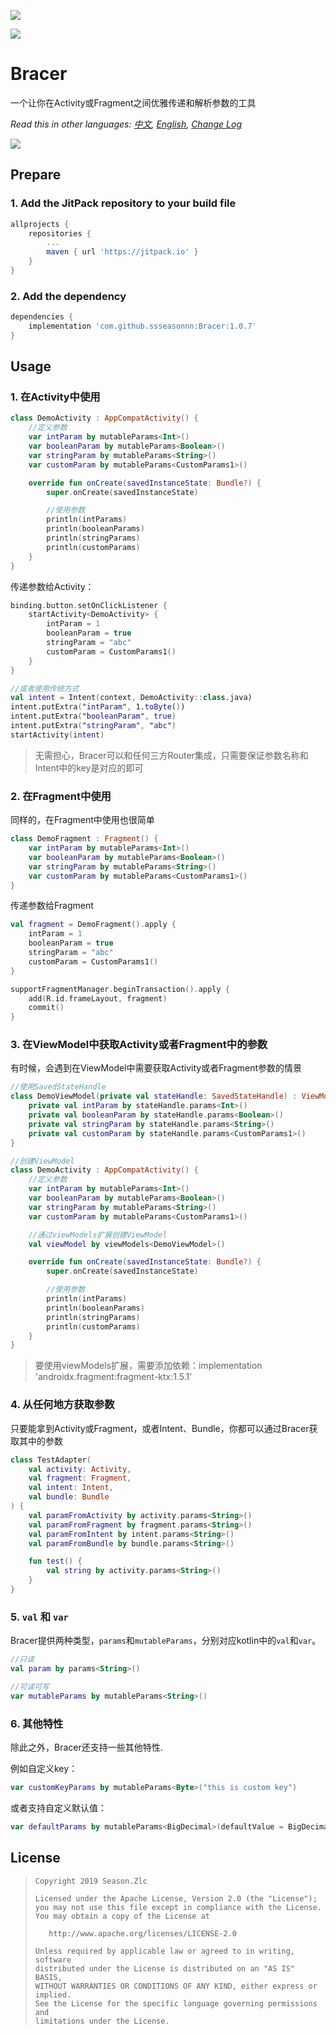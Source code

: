 ![](bracer.png)

[![](https://jitpack.io/v/ssseasonnn/Bracer.svg)](https://jitpack.io/#ssseasonnn/Bracer)

# Bracer

一个让你在Activity或Fragment之间优雅传递和解析参数的工具

*Read this in other languages: [中文](README.zh.md), [English](README.md), [Change Log](CHANGELOG.md)*

![](usage.png)

## Prepare

### 1. Add the JitPack repository to your build file

```gradle
allprojects {
    repositories {
        ...
        maven { url 'https://jitpack.io' }
    }
}
```

### 2. Add the dependency

```gradle
dependencies {
	implementation 'com.github.ssseasonnn:Bracer:1.0.7'
}
```

## Usage

### 1. 在Activity中使用

```kotlin
class DemoActivity : AppCompatActivity() {
    //定义参数
    var intParam by mutableParams<Int>()
    var booleanParam by mutableParams<Boolean>()
    var stringParam by mutableParams<String>()
    var customParam by mutableParams<CustomParams1>()

    override fun onCreate(savedInstanceState: Bundle?) {
        super.onCreate(savedInstanceState)

        //使用参数
        println(intParams)
        println(booleanParams)
        println(stringParams)
        println(customParams)
    }
}
```

传递参数给Activity：

```kotlin
binding.button.setOnClickListener {
    startActivity<DemoActivity> {
        intParam = 1
        booleanParam = true
        stringParam = "abc"
        customParam = CustomParams1()
    }
}

//或者使用传统方式
val intent = Intent(context, DemoActivity::class.java)
intent.putExtra("intParam", 1.toByte())
intent.putExtra("booleanParam", true)
intent.putExtra("stringParam", "abc")
startActivity(intent)
```

> 无需担心，Bracer可以和任何三方Router集成，只需要保证参数名称和Intent中的key是对应的即可

### 2. 在Fragment中使用

同样的，在Fragment中使用也很简单

```kotlin
class DemoFragment : Fragment() {
    var intParam by mutableParams<Int>()
    var booleanParam by mutableParams<Boolean>()
    var stringParam by mutableParams<String>()
    var customParam by mutableParams<CustomParams1>()
}
```

传递参数给Fragment

```kotlin
val fragment = DemoFragment().apply {
    intParam = 1
    booleanParam = true
    stringParam = "abc"
    customParam = CustomParams1()
}

supportFragmentManager.beginTransaction().apply {
    add(R.id.frameLayout, fragment)
    commit()
}
```

### 3. 在ViewModel中获取Activity或者Fragment中的参数

有时候，会遇到在ViewModel中需要获取Activity或者Fragment参数的情景

```kotlin
//使用SavedStateHandle
class DemoViewModel(private val stateHandle: SavedStateHandle) : ViewModel() {
    private val intParam by stateHandle.params<Int>()
    private val booleanParam by stateHandle.params<Boolean>()
    private val stringParam by stateHandle.params<String>()
    private val customParam by stateHandle.params<CustomParams1>()
}

//创建ViewModel
class DemoActivity : AppCompatActivity() {
    //定义参数
    var intParam by mutableParams<Int>()
    var booleanParam by mutableParams<Boolean>()
    var stringParam by mutableParams<String>()
    var customParam by mutableParams<CustomParams1>()

    //通过viewModels扩展创建ViewModel
    val viewModel by viewModels<DemoViewModel>()

    override fun onCreate(savedInstanceState: Bundle?) {
        super.onCreate(savedInstanceState)

        //使用参数
        println(intParams)
        println(booleanParams)
        println(stringParams)
        println(customParams)
    }
}
```

> 要使用viewModels扩展，需要添加依赖：implementation 'androidx.fragment:fragment-ktx:1.5.1'

### 4. 从任何地方获取参数

只要能拿到Activity或Fragment，或者Intent、Bundle，你都可以通过Bracer获取其中的参数

```kotlin
class TestAdapter(
    val activity: Activity,
    val fragment: Fragment,
    val intent: Intent,
    val bundle: Bundle
) {
    val paramFromActivity by activity.params<String>()
    val paramFromFragment by fragment.params<String>()
    val paramFromIntent by intent.params<String>()
    val paramFromBundle by bundle.params<String>()

    fun test() {
        val string by activity.params<String>()
    }
}
```

### 5. `val` 和 `var`

Bracer提供两种类型，`params`和`mutableParams`，分别对应kotlin中的`val`和`var`。

```kotlin
//只读
val param by params<String>()

//可读可写
var mutableParams by mutableParams<String>()

```

### 6. 其他特性

除此之外，Bracer还支持一些其他特性.

例如自定义key：

```kotlin
var customKeyParams by mutableParams<Byte>("this is custom key")
```

或者支持自定义默认值：

```kotlin
var defaultParams by mutableParams<BigDecimal>(defaultValue = BigDecimal.ONE)
```

## License

> ```
> Copyright 2019 Season.Zlc
>
> Licensed under the Apache License, Version 2.0 (the "License");
> you may not use this file except in compliance with the License.
> You may obtain a copy of the License at
>
>    http://www.apache.org/licenses/LICENSE-2.0
>
> Unless required by applicable law or agreed to in writing, software
> distributed under the License is distributed on an "AS IS" BASIS,
> WITHOUT WARRANTIES OR CONDITIONS OF ANY KIND, either express or implied.
> See the License for the specific language governing permissions and
> limitations under the License.
> ```
